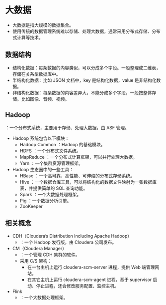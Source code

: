 # 大数据

- 大数据是指大规模的数据集合。
- 使用传统的数据管理系统难以存储、处理大数据，通常采用分布式存储、分布式计算等技术。

## 数据结构

- 结构化数据：每条数据的内容类似，可以分成多个字段。一般整理成二维表，存储在关系型数据库中。
- 半结构化数据：比如 JSON 文档中，key 是结构化数据，value 是非结构化数据。
- 非结构化数据：每条数据的内容差异大，不能分成多个字段，一般按整体存储。比如图像、音频、视频。

## Hadoop

：一个分布式系统，主要用于存储、处理大数据，由 ASF 管理。
- Hadoop 系统包含以下模块：
  - Hadoop Common ：Hadoop 的基础模块。
  - HDFS ：一个分布式文件系统。
  - MapReduce ：一个分布式计算框架，可以并行处理大数据。
  - Yarn ：一个集群资源管理框架。
- Hadoop 生态圈中的一些工具：
  - HBase ：一个高可靠、高性能、可伸缩的分布式存储系统。
  - Hive ：一个数据仓库工具，可以将结构化的数据文件映射为一张数据库表，并提供简单的 SQL 查询功能。
  - Spark ：一个大数据处理框架。
  - Pig ：一个数据分析引擎。
  - ZooKeeper

## 相关概念

- CDH（Cloudera’s Distribution Including Apache Hadoop）
  - ：一个 Hadoop 发行版，由 Cloudera 公司发布。
- CM（Cloudera Manager）
  - ：一个管理 CDH 集群的软件。
  - 采用 C/S 架构：
    - 在一台主机上运行 cloudera-scm-server 进程，提供 Web 端管理网站。
    - 在其它主机上运行 cloudera-scm-agent 进程，基于 supervisor 启动、停止进程，还会修改服务配置、监控主机。
- Flink
  - ：一个大数据处理框架。
